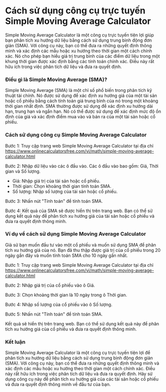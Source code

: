 Cách sử dụng công cụ trực tuyến Simple Moving Average Calculator
================================================================

Simple Moving Average Calculator là một công cụ trực tuyến tiện lợi giúp bạn phân tích xu hướng dữ liệu bằng cách sử dụng trung bình động đơn giản (SMA). Với công cụ này, bạn có thể đưa ra những quyết định thông minh và xác định các mẫu hoặc xu hướng theo thời gian một cách chính xác. Nó cho phép bạn hiểu giá trị trung bình của các điểm dữ liệu trong một khung thời gian được xác định bằng các tính toán chính xác. Điều này rất hữu ích trong việc phân tích dữ liệu và đưa ra quyết định.

### Điều gì là Simple Moving Average (SMA)?

Simple Moving Average (SMA) là một chỉ số phổ biến trong phân tích kỹ thuật tài chính. Nó được sử dụng để xác định xu hướng giá của một tài sản hoặc cổ phiếu bằng cách tính toán giá trung bình của nó trong một khoảng thời gian nhất định. SMA thường được sử dụng để xác định xu hướng dài hạn, trung hạn và ngắn hạn. Nó có thể được sử dụng để xác định mức độ ổn định của giá và xác định điểm mua vào và bán ra của một tài sản hoặc cổ phiếu.

### Cách sử dụng công cụ Simple Moving Average Calculator

Bước 1: Truy cập trang web Simple Moving Average Calculator tại địa chỉ <https://www.onlinecalculatorsfree.com/vi/math/simple-moving-average-calculator.html>

Bước 2: Nhập dữ liệu vào các ô đầu vào. Các ô đầu vào bao gồm: Giá, Thời gian và Số lượng.

- Giá: Nhập giá trị của tài sản hoặc cổ phiếu.
- Thời gian: Chọn khoảng thời gian tính toán SMA.
- Số lượng: Nhập số lượng của tài sản hoặc cổ phiếu.

Bước 3: Nhấn nút "Tính toán" để tính toán SMA.

Bước 4: Kết quả của SMA sẽ được hiển thị trên trang web. Bạn có thể sử dụng kết quả này để phân tích xu hướng giá của tài sản hoặc cổ phiếu và đưa ra quyết định thông minh.

### Ví dụ về cách sử dụng Simple Moving Average Calculator

Giả sử bạn muốn đầu tư vào một cổ phiếu và muốn sử dụng SMA để phân tích xu hướng giá của nó. Bạn đã thu thập được giá trị của cổ phiếu trong 20 ngày gần đây và muốn tính toán SMA cho 10 ngày gần nhất.

Bước 1: Truy cập trang web Simple Moving Average Calculator tại địa chỉ <https://www.onlinecalculatorsfree.com/vi/math/simple-moving-average-calculator.html>

Bước 2: Nhập giá trị của cổ phiếu vào ô Giá.

Bước 3: Chọn khoảng thời gian là 10 ngày trong ô Thời gian.

Bước 4: Nhập số lượng của cổ phiếu vào ô Số lượng.

Bước 5: Nhấn nút "Tính toán" để tính toán SMA.

Kết quả sẽ hiển thị trên trang web. Bạn có thể sử dụng kết quả này để phân tích xu hướng giá của cổ phiếu và đưa ra quyết định thông minh.

### Kết luận

Simple Moving Average Calculator là một công cụ trực tuyến tiện lợi để phân tích xu hướng dữ liệu bằng cách sử dụng trung bình động đơn giản (SMA). Với công cụ này, bạn có thể đưa ra những quyết định thông minh và xác định các mẫu hoặc xu hướng theo thời gian một cách chính xác. Điều này rất hữu ích trong việc phân tích dữ liệu và đưa ra quyết định. Hãy sử dụng công cụ này để phân tích xu hướng giá của các tài sản hoặc cổ phiếu và đưa ra quyết định thông minh về đầu tư của bạn.